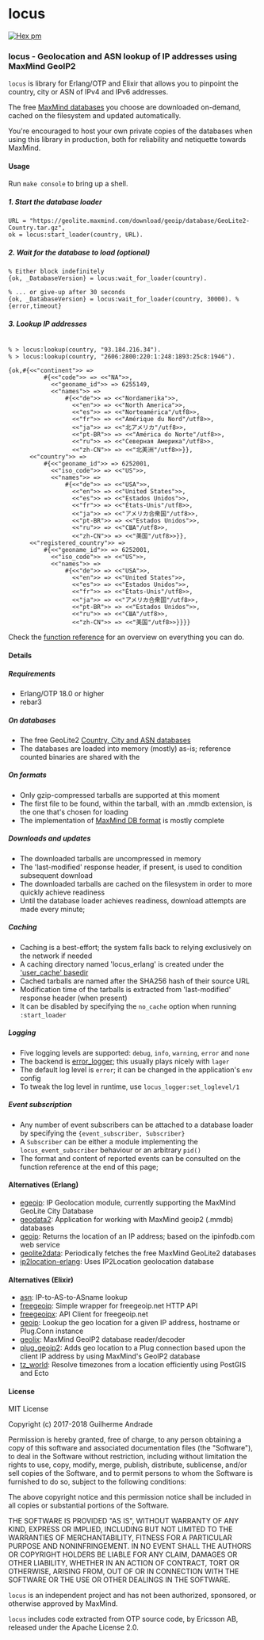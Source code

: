 locus
=====

[![Hex
pm](https://img.shields.io/hexpm/v/locus.svg?style=flat)](https://hex.pm/packages/locus)

### locus - Geolocation and ASN lookup of IP addresses using MaxMind GeoIP2

`locus` is library for Erlang/OTP and Elixir that allows you to pinpoint
the country, city or ASN of IPv4 and IPv6 addresses.

The free [MaxMind
databases](https://dev.maxmind.com/geoip/geoip2/geolite2/) you choose
are downloaded on-demand, cached on the filesystem and updated
automatically.

You're encouraged to host your own private copies of the databases when
using this library in production, both for reliability and netiquette
towards MaxMind.

#### Usage

Run `make console` to bring up a shell.

##### 1. Start the database loader

~~~~ {lang="erlang"}
URL = "https://geolite.maxmind.com/download/geoip/database/GeoLite2-Country.tar.gz",
ok = locus:start_loader(country, URL).
~~~~

##### 2. Wait for the database to load (optional)

~~~~ {lang="erlang"}
% Either block indefinitely
{ok, _DatabaseVersion} = locus:wait_for_loader(country).
~~~~

~~~~ {lang="erlang"}
% ... or give-up after 30 seconds
{ok, _DatabaseVersion} = locus:wait_for_loader(country, 30000). % {error,timeout}
~~~~

##### 3. Lookup IP addresses

~~~~ {lang="erlang"}

% > locus:lookup(country, "93.184.216.34").
% > locus:lookup(country, "2606:2800:220:1:248:1893:25c8:1946").

{ok,#{<<"continent">> =>
          #{<<"code">> => <<"NA">>,
            <<"geoname_id">> => 6255149,
            <<"names">> =>
                #{<<"de">> => <<"Nordamerika">>,
                  <<"en">> => <<"North America">>,
                  <<"es">> => <<"Norteamérica"/utf8>>,
                  <<"fr">> => <<"Amérique du Nord"/utf8>>,
                  <<"ja">> => <<"北アメリカ"/utf8>>,
                  <<"pt-BR">> => <<"América do Norte"/utf8>>,
                  <<"ru">> => <<"Северная Америка"/utf8>>,
                  <<"zh-CN">> => <<"北美洲"/utf8>>}},
      <<"country">> =>
          #{<<"geoname_id">> => 6252001,
            <<"iso_code">> => <<"US">>,
            <<"names">> =>
                #{<<"de">> => <<"USA">>,
                  <<"en">> => <<"United States">>,
                  <<"es">> => <<"Estados Unidos">>,
                  <<"fr">> => <<"États-Unis"/utf8>>,
                  <<"ja">> => <<"アメリカ合衆国"/utf8>>,
                  <<"pt-BR">> => <<"Estados Unidos">>,
                  <<"ru">> => <<"США"/utf8>>,
                  <<"zh-CN">> => <<"美国"/utf8>>}},
      <<"registered_country">> =>
          #{<<"geoname_id">> => 6252001,
            <<"iso_code">> => <<"US">>,
            <<"names">> =>
                #{<<"de">> => <<"USA">>,
                  <<"en">> => <<"United States">>,
                  <<"es">> => <<"Estados Unidos">>,
                  <<"fr">> => <<"États-Unis"/utf8>>,
                  <<"ja">> => <<"アメリカ合衆国"/utf8>>,
                  <<"pt-BR">> => <<"Estados Unidos">>,
                  <<"ru">> => <<"США"/utf8>>,
                  <<"zh-CN">> => <<"美国"/utf8>>}}}}
~~~~

Check the [function reference](#modules) for an overview on everything
you can do.

#### Details

##### Requirements

-   Erlang/OTP 18.0 or higher
-   rebar3

##### On databases

-   The free GeoLite2 [Country, City and ASN
    databases](https://dev.maxmind.com/geoip/geoip2/geolite2/)
-   The databases are loaded into memory (mostly) as-is; reference
    counted binaries are shared with the

##### On formats

-   Only gzip-compressed tarballs are supported at this moment
-   The first file to be found, within the tarball, with an .mmdb
    extension, is the one that's chosen for loading
-   The implementation of [MaxMind DB
    format](https://maxmind.github.io/MaxMind-DB/) is mostly complete

##### Downloads and updates

-   The downloaded tarballs are uncompressed in memory
-   The 'last-modified' response header, if present, is used to
    condition subsequent download
-   The downloaded tarballs are cached on the filesystem in order to
    more quickly achieve readiness
-   Until the database loader achieves readiness, download attempts are
    made every minute;

##### Caching

-   Caching is a best-effort; the system falls back to relying
    exclusively on the network if needed
-   A caching directory named 'locus\_erlang' is created under the
    ['user\_cache'
    basedir](http://erlang.org/doc/man/filename#basedir-3)
-   Cached tarballs are named after the SHA256 hash of their source URL
-   Modification time of the tarballs is extracted from 'last-modified'
    response header (when present)
-   It can be disabled by specifying the `no_cache` option when running
    `:start_loader`

##### Logging

-   Five logging levels are supported: `debug`, `info`, `warning`,
    `error` and `none`
-   The backend is
    [error\_logger](http://erlang.org/doc/man/error_logger); this
    usually plays nicely with `lager`
-   The default log level is `error`; it can be changed in the
    application's `env` config
-   To tweak the log level in runtime, use `locus_logger:set_loglevel/1`

##### Event subscription

-   Any number of event subscribers can be attached to a database loader
    by specifying the `{event_subscriber, Subscriber}`
-   A `Subscriber` can be either a module implementing the
    `locus_event_subscriber` behaviour or an arbitrary `pid()`
-   The format and content of reported events can be consulted on the
    function reference at the end of this page;

#### Alternatives (Erlang)

-   [egeoip](https://github.com/mochi/egeoip): IP Geolocation module,
    currently supporting the MaxMind GeoLite City Database
-   [geodata2](https://github.com/brigadier/geodata2): Application for
    working with MaxMind geoip2 (.mmdb) databases
-   [geoip](https://github.com/manifest/geoip): Returns the location of
    an IP address; based on the ipinfodb.com web service
-   [geolite2data](https://hex.pm/packages/geolite2data): Periodically
    fetches the free MaxMind GeoLite2 databases
-   [ip2location-erlang](https://github.com/ip2location/ip2location-erlang):
    Uses IP2Location geolocation database

#### Alternatives (Elixir)

-   [asn](https://hex.pm/packages/asn): IP-to-AS-to-ASname lookup
-   [freegeoip](https://hex.pm/packages/freegeoip): Simple wrapper for
    freegeoip.net HTTP API
-   [freegeoipx](https://hex.pm/packages/freegeoipx): API Client for
    freegeoip.net
-   [geoip](https://hex.pm/packages/geoip): Lookup the geo location for
    a given IP address, hostname or Plug.Conn instance
-   [geolix](https://hex.pm/packages/geolix): MaxMind GeoIP2 database
    reader/decoder
-   [plug\_geoip2](https://hex.pm/packages/plug_geoip2): Adds geo
    location to a Plug connection based upon the client IP address by
    using MaxMind's GeoIP2 database
-   [tz\_world](https://hex.pm/packages/tz_world): Resolve timezones
    from a location efficiently using PostGIS and Ecto

#### License

MIT License

Copyright (c) 2017-2018 Guilherme Andrade

Permission is hereby granted, free of charge, to any person obtaining a
copy of this software and associated documentation files (the
"Software"), to deal in the Software without restriction, including
without limitation the rights to use, copy, modify, merge, publish,
distribute, sublicense, and/or sell copies of the Software, and to
permit persons to whom the Software is furnished to do so, subject to
the following conditions:

The above copyright notice and this permission notice shall be included
in all copies or substantial portions of the Software.

THE SOFTWARE IS PROVIDED "AS IS", WITHOUT WARRANTY OF ANY KIND, EXPRESS
OR IMPLIED, INCLUDING BUT NOT LIMITED TO THE WARRANTIES OF
MERCHANTABILITY, FITNESS FOR A PARTICULAR PURPOSE AND NONINFRINGEMENT.
IN NO EVENT SHALL THE AUTHORS OR COPYRIGHT HOLDERS BE LIABLE FOR ANY
CLAIM, DAMAGES OR OTHER LIABILITY, WHETHER IN AN ACTION OF CONTRACT,
TORT OR OTHERWISE, ARISING FROM, OUT OF OR IN CONNECTION WITH THE
SOFTWARE OR THE USE OR OTHER DEALINGS IN THE SOFTWARE.

`locus` is an independent project and has not been authorized,
sponsored, or otherwise approved by MaxMind.

`locus` includes code extracted from OTP source code, by Ericsson AB,
released under the Apache License 2.0.
